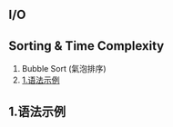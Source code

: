 ## I/O

## Sorting & Time Complexity
 1. Bubble Sort (氣泡排序) 
 2. [1.语法示例](#1)



























<h2 id="1">1.语法示例</h2>














[#1]: here
